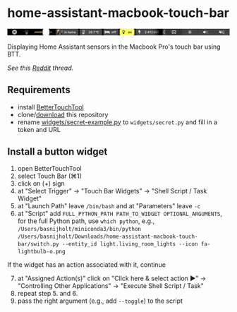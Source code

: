 # home-assistant-macbook-touch-bar

![](example.png)

Displaying Home Assistant sensors in the Macbook Pro's touch bar using BTT.

*See this [Reddit](https://www.reddit.com/r/homeassistant/comments/gyd5wd/finally_a_good_use_for_the_touch_bar_on_my/) thread.*

## Requirements

* install [BetterTouchTool](https://folivora.ai/downloads)
* clone/[download](https://github.com/basnijholt/home-assistant-macbook-touch-bar/archive/master.zip) this repository
* rename [widgets/secret-example.py](widgets/secret-example.py) to `widgets/secret.py` and fill in a token and URL

## Install a button widget

1. open BetterTouchTool
2. select Touch Bar (⌘1)
3. click on (+) sign
4. at "Select Trigger" → "Touch Bar Widgets" → "Shell Script / Task Widget"
5. at "Launch Path" leave `/bin/bash` and at "Parameters" leave `-c`
6. at "Script" add `FULL_PYTHON_PATH PATH_TO_WIDGET OPTIONAL_ARGUMENTS`, for the full Python path, use `which python`, e.g., `/Users/basnijholt/miniconda3/bin/python /Users/basnijholt/Downloads/home-assistant-macbook-touch-bar/switch.py --entity_id light.living_room_lights --icon fa-lightbulb-o.png`

If the widget has an action associated with it, continue

7. at "Assigned Action(s)" click on "Click here & select action ►" → "Controlling Other Applications" → "Execute Shell Script / Task"
8. repeat step 5. and 6.
6. pass the right argument (e.g., add `--toggle`) to the script
